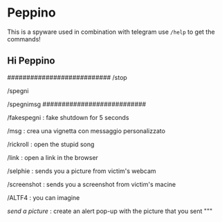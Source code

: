 # Peppino
This is a spyware used in combination with telegram
use <code>/help</code> to get the commands!

<h2>Hi Peppino</h2>
  
###########################
/stop

/spegni

/spegnimsg <text>
###########################

/fakespegni : fake shutdown for 5 seconds

/msg <message> : crea una vignetta con messaggio personalizzato

/rickroll : open the stupid song

/link <url> : open a link in the browser

/selphie : sends you a picture from victim's webcam

/screenshot : sends you a screenshot from victim's macine

/ALTF4 : you can imagine

*send a picture* : create an alert pop-up with the picture that you sent
"""
